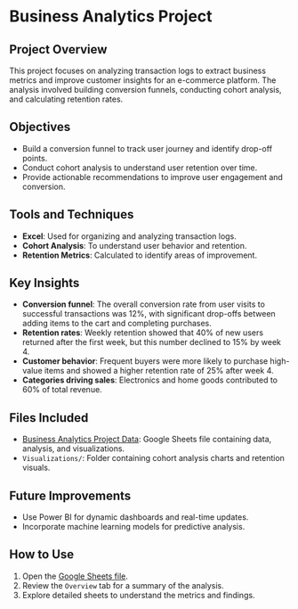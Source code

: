 # Business Analytics Project

## Project Overview
This project focuses on analyzing transaction logs to extract business metrics and improve customer insights for an e-commerce platform. The analysis involved building conversion funnels, conducting cohort analysis, and calculating retention rates.

## Objectives
- Build a conversion funnel to track user journey and identify drop-off points.
- Conduct cohort analysis to understand user retention over time.
- Provide actionable recommendations to improve user engagement and conversion.

## Tools and Techniques
- **Excel**: Used for organizing and analyzing transaction logs.
- **Cohort Analysis**: To understand user behavior and retention.
- **Retention Metrics**: Calculated to identify areas of improvement.

## Key Insights
- **Conversion funnel**: The overall conversion rate from user visits to successful transactions was 12%, with significant drop-offs between adding items to the cart and completing purchases.
- **Retention rates**: Weekly retention showed that 40% of new users returned after the first week, but this number declined to 15% by week 4.
- **Customer behavior**: Frequent buyers were more likely to purchase high-value items and showed a higher retention rate of 25% after week 4.
- **Categories driving sales**: Electronics and home goods contributed to 60% of total revenue.

## Files Included
- [Business Analytics Project Data](https://docs.google.com/spreadsheets/d/1umAMgE_dM0nuLgFWUvNeJDmkOiQq8rnB9mylv6nR10A/edit?usp=sharing): Google Sheets file containing data, analysis, and visualizations.
- `Visualizations/`: Folder containing cohort analysis charts and retention visuals.

## Future Improvements
- Use Power BI for dynamic dashboards and real-time updates.
- Incorporate machine learning models for predictive analysis.

## How to Use
1. Open the [Google Sheets file](https://docs.google.com/spreadsheets/d/1umAMgE_dM0nuLgFWUvNeJDmkOiQq8rnB9mylv6nR10A/edit?usp=sharing).
2. Review the `Overview` tab for a summary of the analysis.
3. Explore detailed sheets to understand the metrics and findings.
